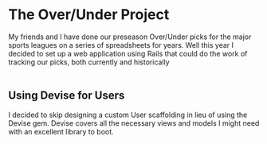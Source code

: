 # The Over/Under Project

My friends and I have done our preseason Over/Under picks for the major sports leagues on a series of spreadsheets for years.
Well this year I decided to set up a web application using Rails that could do the work of tracking our picks, both currently and historically <br>
<br>
## Using Devise for Users
I decided to skip designing a custom User scaffolding in lieu of using the Devise gem. Devise covers all the necessary views and models I might need with an excellent library to boot.
<br>
## 
